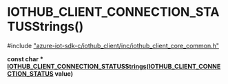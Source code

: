 # IOTHUB_CLIENT_CONNECTION_STATUSStrings()

\#include ["azure-iot-sdk-c/iothub_client/inc/iothub_client_core_common.h"](../iot-c-ref-iothub-client-core-common-h.md)  

**const char * [IOTHUB_CLIENT_CONNECTION_STATUSStrings](#iothub__client__core__common_8h_1aa528420e80ba466dc62626a2b2352fcb)([IOTHUB_CLIENT_CONNECTION_STATUS](#iothub__client__core__common_8h_1ae4c854f9a0dfe71f4de3663ee6f8fafc) value)**

